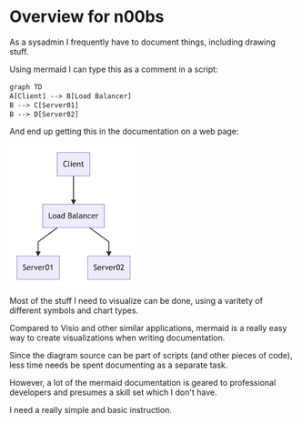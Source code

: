 # Overview for n00bs

As a sysadmin I frequently have to document things, including drawing stuff.

Using mermaid I can type this as a comment in a script:

```
graph TD
A[Client] --> B[Load Balancer]
B --> C[Server01]
B --> D[Server02]
```

And end up getting this in the documentation on a web page:

![Flowchart](./img/n00b-firstFlow.png)

Most of the stuff I need to visualize can be done, using a varitety of different symbols and chart types.

Compared to Visio and other similar applications, mermaid is a really easy way to create visualizations when writing documentation.

Since the diagram source can be part of scripts (and other pieces of code), less time needs be spent documenting as a separate task.

However, a lot of the mermaid documentation is geared to professional developers and presumes a skill set which I don't have.

I need a really simple and basic instruction.
